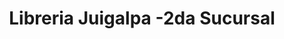 ---
title: "Libreria Juigalpa -2da Sucursal"
url: /juigalpa/libreria-juigalpa-2da-sucursal/
shop: material de oficina
---